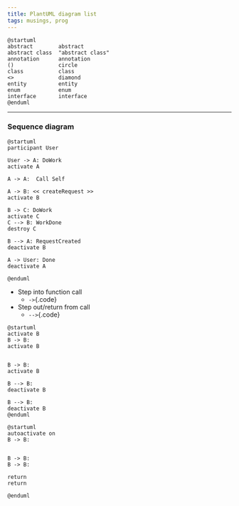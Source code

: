 ```yaml
---
title: PlantUML diagram list
tags: musings, prog
---
```


```plantuml
@startuml
abstract        abstract
abstract class  "abstract class"
annotation      annotation
()              circle
class           class
<>              diamond
entity          entity
enum            enum
interface       interface
@enduml
```

---


### Sequence diagram
```plantuml
@startuml
participant User

User -> A: DoWork
activate A

A -> A:  Call Self

A -> B: << createRequest >>
activate B

B -> C: DoWork
activate C
C --> B: WorkDone
destroy C

B --> A: RequestCreated
deactivate B

A -> User: Done
deactivate A

@enduml
```

* Step into function call
  * `->`{.code}
* Step out/return from call
  * `-->`{.code}


```plantuml
@startuml
activate B
B -> B:
activate B


B -> B:
activate B

B --> B:
deactivate B

B --> B:
deactivate B
@enduml
```

```plantuml
@startuml
autoactivate on
B -> B:


B -> B:
B -> B:

return
return

@enduml
```
